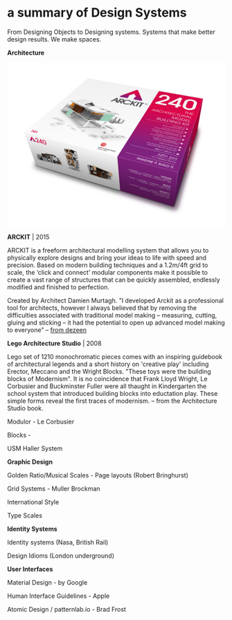 # a summary of Design Systems

From Designing Objects to Designing systems.
Systems that make better design results.
We make spaces.


**Architecture**

![](assets/Arckit-240-New-Box-Image.jpg)

**ARCKIT**  | 2015

ARCKIT is a freeform architectural modelling system that allows you to physically explore designs and bring your ideas to life with speed and precision. Based on modern building techniques and a 1.2m/4ft grid to scale, the ‘click and connect’ modular components make it possible to create a vast range of structures that can be quickly assembled, endlessly modified and finished to perfection.

Created by Architect Damien Murtagh. "I developed Arckit as a professional tool for architects, however I always believed that by removing the difficulties associated with traditional model making – measuring, cutting, gluing and sticking – it had the potential to open up advanced model making to everyone" – [from dezeen](https://www.dezeen.com/2015/05/24/architect-modelling-system-arckit-posh-lego-damien-murtagh/)

**Lego Architecture Studio** | 2008

Lego set of 1210 monochromatic pieces comes with an inspiring guidebook of architectural legends and a short history on 'creative play' including Erector, Meccano and the Wright Blocks. "These toys were the building blocks of Modernism". It is no coincidence that Frank Lloyd Wright, Le Corbusier and Buckminster Fuller were all thaught in Kindergarten the school system that introduced building blocks  into eductation play. These simple forms reveal the first traces of modernism. – from the Architecture Studio book.

Modulor - Le Corbusier

Blocks -

USM Haller System

**Graphic Design**

Golden Ratio/Musical Scales - Page layouts (Robert Bringhurst)

Grid Systems - Muller Brockman

International Style

Type Scales

**Identity Systems**

Identity systems (Nasa, British Rail)

Design Idioms (London underground)

**User Interfaces**

Material Design - by Google

Human Interface Guidelines - Apple

Atomic Design / patternlab.io - Brad Frost
